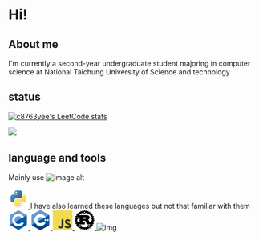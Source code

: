 # Hi!
## About me
I'm currently a second-year undergraduate student majoring in computer science at National Taichung University of Science and technology
## status
[![c8763yee's LeetCode stats](https://leetcode-stats-six.vercel.app/?username=c8763yee&theme=dark)](https://github.com/c8763yee/leetcode_python)

![](https://github-readme-stats.vercel.app/api?username=c8763yee&show_icons=true&locale=en)

## language and tools
Mainly use
![image alt](https://github-readme-stats.vercel.app/api/top-langs?username=c8763yee&show_icons=true&theme=dark&locale=en&layout=compact)

<a href="https://www.python.org" target="_blank" rel="noreferrer"> <img src="https://raw.githubusercontent.com/devicons/devicon/master/icons/python/python-original.svg" alt="python" width="40" height="40"/> </a>
I have also learned these languages but not that familiar with them
<a href="https://www.cprogramming.com/" target="_blank" rel="noreferrer">
    <img src="https://raw.githubusercontent.com/devicons/devicon/master/icons/c/c-original.svg" alt="c" width="40"
        height="40" />
</a>
<a href="https://www.w3schools.com/cpp/" target="_blank" rel="noreferrer">
    <img src="https://raw.githubusercontent.com/devicons/devicon/master/icons/cplusplus/cplusplus-original.svg"
        alt="cplusplus" width="40" height="40" />
</a>
<a href="https://developer.mozilla.org/en-US/docs/Web/JavaScript" target="_blank" rel="noreferrer">
    <img src="https://raw.githubusercontent.com/devicons/devicon/master/icons/javascript/javascript-original.svg"
        alt="javascript" width="40" height="40" />
</a>
<a href="https://www.rust-lang.org" target="_blank" rel="noreferrer">
    <img src="https://raw.githubusercontent.com/devicons/devicon/master/icons/rust/rust-plain.svg" alt="rust"
        width="40" height="40" />
</a>
![img](https://komarev.com/ghpvc/?username=c8763yee&label=Profile%20views&color=0e75b6&style=flat)
